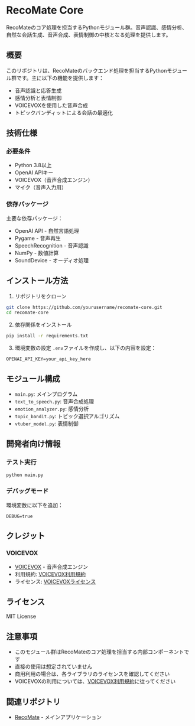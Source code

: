 # RecoMate Core

RecoMateのコア処理を担当するPythonモジュール群。音声認識、感情分析、自然な会話生成、音声合成、表情制御の中核となる処理を提供します。

## 概要

このリポジトリは、RecoMateのバックエンド処理を担当するPythonモジュール群です。主に以下の機能を提供します：

- 音声認識と応答生成
- 感情分析と表情制御
- VOICEVOXを使用した音声合成
- トピックバンディットによる会話の最適化

## 技術仕様

### 必要条件

- Python 3.8以上
- OpenAI APIキー
- VOICEVOX（音声合成エンジン）
- マイク（音声入力用）

### 依存パッケージ

主要な依存パッケージ：
- OpenAI API - 自然言語処理
- Pygame - 音声再生
- SpeechRecognition - 音声認識
- NumPy - 数値計算
- SoundDevice - オーディオ処理

## インストール方法

1. リポジトリをクローン
```bash
git clone https://github.com/yourusername/recomate-core.git
cd recomate-core
```

2. 依存関係をインストール
```bash
pip install -r requirements.txt
```

3. 環境変数の設定
`.env`ファイルを作成し、以下の内容を設定：
```
OPENAI_API_KEY=your_api_key_here
```

## モジュール構成

- `main.py`: メインプログラム
- `text_to_speech.py`: 音声合成処理
- `emotion_analyzer.py`: 感情分析
- `topic_bandit.py`: トピック選択アルゴリズム
- `vtuber_model.py`: 表情制御

## 開発者向け情報

### テスト実行

```bash
python main.py
```

### デバッグモード

環境変数に以下を追加：
```
DEBUG=true
```

## クレジット

### VOICEVOX
- [VOICEVOX](https://voicevox.hiroshiba.jp/) - 音声合成エンジン
- 利用規約: [VOICEVOX利用規約](https://voicevox.hiroshiba.jp/term/)
- ライセンス: [VOICEVOXライセンス](https://github.com/VOICEVOX/voicevox/blob/master/LICENSE)

## ライセンス

MIT License

## 注意事項

- このモジュール群はRecoMateのコア処理を担当する内部コンポーネントです
- 直接の使用は想定されていません
- 商用利用の場合は、各ライブラリのライセンスを確認してください
- VOICEVOXの利用については、[VOICEVOX利用規約](https://voicevox.hiroshiba.jp/term/)に従ってください

## 関連リポジトリ

- [RecoMate](https://github.com/yourusername/recomate) - メインアプリケーション 